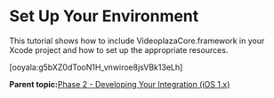 # Set Up Your Environment

This tutorial shows how to include VideoplazaCore.framework in your Xcode project and how to set up the appropriate resources.

\[ooyala:g5bXZ0dTooN1H\_vnwiroe8jsVBk13eLh\]



**Parent topic:**[Phase 2 - Developing Your Integration \(iOS 1.x\)](../../../oadtech/ad_serving/dg/ios_phase2.md)

